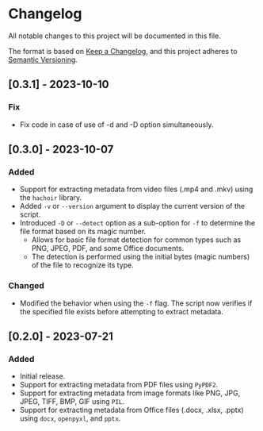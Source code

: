 # Changelog

All notable changes to this project will be documented in this file.

The format is based on [Keep a Changelog](https://keepachangelog.com/en/1.0.0/), and this project adheres to [Semantic Versioning](https://semver.org/spec/v2.0.0.html).

## [0.3.1] - 2023-10-10
### Fix
- Fix code in case of use of -d and -D option simultaneously. 

## [0.3.0] - 2023-10-07

### Added
- Support for extracting metadata from video files (.mp4 and .mkv) using the `hachoir` library.
- Added `-v` or `--version` argument to display the current version of the script.
- Introduced `-D` or `--detect` option as a sub-option for `-f` to determine the file format based on its magic number.
  - Allows for basic file format detection for common types such as PNG, JPEG, PDF, and some Office documents.
  - The detection is performed using the initial bytes (magic numbers) of the file to recognize its type.

### Changed
- Modified the behavior when using the `-f` flag. The script now verifies if the specified file exists before attempting to extract metadata.

## [0.2.0] - 2023-07-21

### Added
- Initial release.
- Support for extracting metadata from PDF files using `PyPDF2`.
- Support for extracting metadata from image formats like PNG, JPG, JPEG, TIFF, BMP, GIF using `PIL`.
- Support for extracting metadata from Office files (.docx, .xlsx, .pptx) using `docx`, `openpyxl`, and `pptx`.